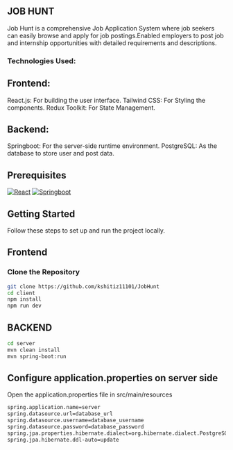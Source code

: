 ## JOB HUNT
Job Hunt is a comprehensive Job Application System where job seekers can easily browse and apply for job postings.Enabled employers to post job and internship opportunities with detailed requirements and descriptions. 

### Technologies Used:

## Frontend:

React.js: For building the user interface.
Tailwind CSS: For Styling the components.
Redux Toolkit: For State Management.

## Backend:

Springboot: For the server-side runtime environment.
PostgreSQL: As the database to store user and post data.

## Prerequisites

[![React](https://img.shields.io/badge/React-%5E17.0.0-blue)](https://reactjs.org/)
[![Springboot](https://img.shields.io/badge/Springboot-%5E2)](https://start.spring.io/)

## Getting Started

Follow these steps to set up and run the project locally.

## Frontend

###  Clone the Repository

```bash
git clone https://github.com/kshitiz11101/JobHunt
cd client
npm install
npm run dev
```

## BACKEND

```bash
cd server
mvn clean install
mvn spring-boot:run

```

## Configure application.properties on server side

Open the application.properties file in src/main/resources
```bash
spring.application.name=server
spring.datasource.url=database_url
spring.datasource.username=database_username
spring.datasource.password=database_password
spring.jpa.properties.hibernate.dialect=org.hibernate.dialect.PostgreSQLDialect
spring.jpa.hibernate.ddl-auto=update

```